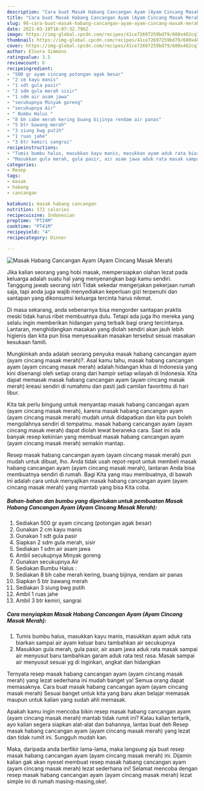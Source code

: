 ```yaml
---
description: "Cara buat Masak Habang Cancangan Ayam (Ayam Cincang Masak Merah) yang nikmat Untuk Jualan"
title: "Cara buat Masak Habang Cancangan Ayam (Ayam Cincang Masak Merah) yang nikmat Untuk Jualan"
slug: 96-cara-buat-masak-habang-cancangan-ayam-ayam-cincang-masak-merah-yang-nikmat-untuk-jualan
date: 2021-03-10T16:07:32.796Z
image: https://img-global.cpcdn.com/recipes/41ce72697259bd79/680x482cq70/masak-habang-cancangan-ayam-ayam-cincang-masak-merah-foto-resep-utama.jpg
thumbnail: https://img-global.cpcdn.com/recipes/41ce72697259bd79/680x482cq70/masak-habang-cancangan-ayam-ayam-cincang-masak-merah-foto-resep-utama.jpg
cover: https://img-global.cpcdn.com/recipes/41ce72697259bd79/680x482cq70/masak-habang-cancangan-ayam-ayam-cincang-masak-merah-foto-resep-utama.jpg
author: Elnora Simmons
ratingvalue: 3.5
reviewcount: 6
recipeingredient:
- "500 gr ayam cincang potongan agak besar"
- "2 cm kayu manis"
- "1 sdt gula pasir"
- "2 sdm gula merah sisir"
- "1 sdm air asam jawa"
- "secukupnya Minyak goreng"
- "secukupnya Air"
- " Bumbu Halus "
- "8 bh cabe merah kering buang bijinya rendam air panas"
- "5 btr bawang merah"
- "3 siung bwg putih"
- "1 ruas jahe"
- "3 btr kemiri sangrai"
recipeinstructions:
- "Tumis bumbu halus, masukkan kayu manis, masukkan ayam aduk rata biarkan sampai air ayam keluar baru tambahkan air secukupnya"
- "Masukkan gula merah, gula pasir, air asam jawa aduk rata masak sampai air menyusut baru tambahkan garam aduk rata test rasa. Masak sampai air menyusut sesuai yg di inginkan, angkat dan hidangkan"
categories:
- Resep
tags:
- masak
- habang
- cancangan

katakunci: masak habang cancangan 
nutrition: 172 calories
recipecuisine: Indonesian
preptime: "PT24M"
cooktime: "PT41M"
recipeyield: "4"
recipecategory: Dinner

---
```



![Masak Habang Cancangan Ayam (Ayam Cincang Masak Merah)](https://img-global.cpcdn.com/recipes/41ce72697259bd79/680x482cq70/masak-habang-cancangan-ayam-ayam-cincang-masak-merah-foto-resep-utama.jpg)

Jika kalian seorang yang hobi masak, mempersiapkan olahan lezat pada keluarga adalah suatu hal yang menyenangkan bagi kamu sendiri. Tanggung jawab seorang istri Tidak sekedar mengerjakan pekerjaan rumah saja, tapi anda juga wajib menyediakan keperluan gizi terpenuhi dan santapan yang dikonsumsi keluarga tercinta harus nikmat.

Di masa  sekarang, anda sebenarnya bisa mengorder santapan praktis meski tidak harus ribet membuatnya dulu. Tetapi ada juga lho mereka yang selalu ingin memberikan hidangan yang terbaik bagi orang tercintanya. Lantaran, menghidangkan masakan yang diolah sendiri akan jauh lebih higienis dan kita pun bisa menyesuaikan masakan tersebut sesuai masakan kesukaan famili. 



Mungkinkah anda adalah seorang penyuka masak habang cancangan ayam (ayam cincang masak merah)?. Asal kamu tahu, masak habang cancangan ayam (ayam cincang masak merah) adalah hidangan khas di Indonesia yang kini disenangi oleh setiap orang dari hampir setiap wilayah di Indonesia. Kita dapat memasak masak habang cancangan ayam (ayam cincang masak merah) kreasi sendiri di rumahmu dan pasti jadi camilan favoritmu di hari libur.

Kita tak perlu bingung untuk menyantap masak habang cancangan ayam (ayam cincang masak merah), karena masak habang cancangan ayam (ayam cincang masak merah) mudah untuk didapatkan dan kita pun boleh mengolahnya sendiri di tempatmu. masak habang cancangan ayam (ayam cincang masak merah) dapat diolah lewat beraneka cara. Saat ini ada banyak resep kekinian yang membuat masak habang cancangan ayam (ayam cincang masak merah) semakin mantap.

Resep masak habang cancangan ayam (ayam cincang masak merah) pun mudah untuk dibuat, lho. Anda tidak usah repot-repot untuk membeli masak habang cancangan ayam (ayam cincang masak merah), lantaran Anda bisa membuatnya sendiri di rumah. Bagi Kita yang mau membuatnya, di bawah ini adalah cara untuk menyajikan masak habang cancangan ayam (ayam cincang masak merah) yang mantab yang bisa Kita coba.

<!--inarticleads1-->

##### Bahan-bahan dan bumbu yang diperlukan untuk pembuatan Masak Habang Cancangan Ayam (Ayam Cincang Masak Merah):

1. Sediakan 500 gr ayam cincang (potongan agak besar)
1. Gunakan 2 cm kayu manis
1. Gunakan 1 sdt gula pasir
1. Siapkan 2 sdm gula merah, sisir
1. Sediakan 1 sdm air asam jawa
1. Ambil secukupnya Minyak goreng
1. Gunakan secukupnya Air
1. Sediakan  Bumbu Halus :
1. Sediakan 8 bh cabe merah kering, buang bijinya, rendam air panas
1. Siapkan 5 btr bawang merah
1. Sediakan 3 siung bwg putih
1. Ambil 1 ruas jahe
1. Ambil 3 btr kemiri, sangrai




<!--inarticleads2-->

##### Cara menyiapkan Masak Habang Cancangan Ayam (Ayam Cincang Masak Merah):

1. Tumis bumbu halus, masukkan kayu manis, masukkan ayam aduk rata biarkan sampai air ayam keluar baru tambahkan air secukupnya
1. Masukkan gula merah, gula pasir, air asam jawa aduk rata masak sampai air menyusut baru tambahkan garam aduk rata test rasa. Masak sampai air menyusut sesuai yg di inginkan, angkat dan hidangkan




Ternyata resep masak habang cancangan ayam (ayam cincang masak merah) yang lezat sederhana ini mudah banget ya! Semua orang dapat memasaknya. Cara buat masak habang cancangan ayam (ayam cincang masak merah) Sesuai banget untuk kita yang baru akan belajar memasak maupun untuk kalian yang sudah ahli memasak.

Apakah kamu ingin mencoba bikin resep masak habang cancangan ayam (ayam cincang masak merah) mantab tidak rumit ini? Kalau kalian tertarik, ayo kalian segera siapkan alat-alat dan bahannya, lantas buat deh Resep masak habang cancangan ayam (ayam cincang masak merah) yang lezat dan tidak rumit ini. Sungguh mudah kan. 

Maka, daripada anda berfikir lama-lama, maka langsung aja buat resep masak habang cancangan ayam (ayam cincang masak merah) ini. Dijamin kalian gak akan nyesel membuat resep masak habang cancangan ayam (ayam cincang masak merah) lezat sederhana ini! Selamat mencoba dengan resep masak habang cancangan ayam (ayam cincang masak merah) lezat simple ini di rumah masing-masing,oke!.

